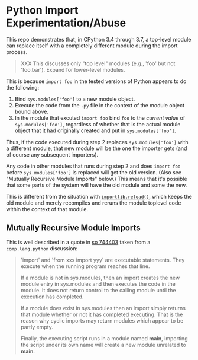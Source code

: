 Python Import Experimentation/Abuse
===================================

This repo demonstrates that, in CPython 3.4 through 3.7, a top-level
module can replace itself with a completely different module during
the import process.

> XXX This discusses only "top level" modules (e.g., 'foo' but not
> 'foo.bar'). Expand for lower-level modules.

This is because `import foo` in the tested versions of Python appears
to do the following:
1. Bind `sys.modules['foo']` to a new module object.
2. Execute the code from the `.py` file in the context of the module
   object bound above.
3. In the module that excuted `import foo` bind `foo` to the _current
   value_ of `sys.modules['foo']`, regardless of whether that is the
   actual module object that it had originally created and put in
   `sys.modules['foo']`.

Thus, if the code executed during step 2 replaces `sys.modules['foo']`
with a different module, that new module will be the one the importer
gets (and of course any subsequent importers).

Any code in other modules that runs during step 2 and does `import
foo` before `sys.modules['foo']` is replaced will get the old version.
(Also see "Mutually Recursive Module Imports" below.) This means that
it's possible that some parts of the system will have the old module
and some the new.

This is different from the situation with [`importlib.reload()`],
which keeps the old module and merely recompiles and reruns the module
toplevel code within the context of that module.


Mutually Recursive Module Imports
---------------------------------

This is well described in a quote in [so 744403] taken from a
`comp.lang.python` discussion:

> 'import' and 'from xxx import yyy' are executable statements. They
> execute when the running program reaches that line.
>
> If a module is not in sys.modules, then an import creates the new
> module entry in sys.modules and then executes the code in the
> module. It does not return control to the calling module until the
> execution has completed.
>
> If a module does exist in sys.modules then an import simply returns
> that module whether or not it has completed executing. That is the
> reason why cyclic imports may return modules which appear to be
> partly empty.
>
> Finally, the executing script runs in a module named __main__,
> importing the script under its own name will create a new module
> unrelated to __main__.



<!-------------------------------------------------------------------->
[`importlib.reload()`]: https://docs.python.org/3/library/importlib.html#importlib.reload
[so 744403]: https://stackoverflow.com/a/744403/107294
